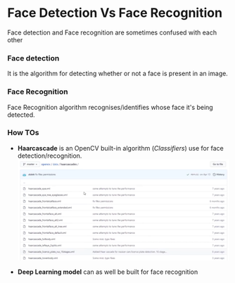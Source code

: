 # Face Detection Vs Face Recognition
Face detection and Face recognition are sometimes confused with each other

### Face detection
It is the algorithm for detecting whether or not a face is present in an image. 

### Face Recognition
Face Recognition algorithm recognises/identifies whose face it's being detected.

### How TOs

* **Haarcascade** is an OpenCV built-in algorithm (*Classifiers*) use for face detection/recognition.
![OpenCV](haarcascade.PNG)

* **Deep Learning model** can as well be built for face recognition
